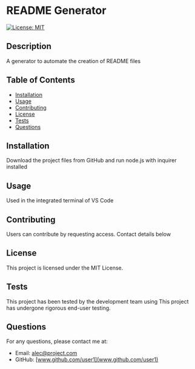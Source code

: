 
# README Generator

[![License: MIT](https://img.shields.io/badge/License-MIT-yellow.svg)](https://opensource.org/licenses/MIT)

## Description

A generator to automate the creation of README files 

## Table of Contents

- [Installation](#installation)
- [Usage](#usage)
- [Contributing](#contributing)
- [License](#license)
- [Tests](#tests)
- [Questions](#questions)

## Installation

Download the project files from GitHub and run node.js with inquirer installed

## Usage

Used in the integrated terminal of VS Code 

## Contributing

Users can contribute by requesting access. Contact details below

## License

This project is licensed under the MIT License.

## Tests 

This project has been tested by the development team using This project has undergone rigorous end-user testing.

## Questions

For any questions, please contact me at:

- Email: [alec@project.com](mailto:alec@project.com)
- GitHub: [www.github.com/user1](www.github.com/user1)
